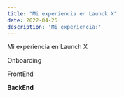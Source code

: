 ```yaml
---
title: "Mi experiencia en Launck X"
date: 2022-04-25
description: 'Mi experiencia:'
---
```


Mi experiencia en Launch X

Onboarding

FrontEnd

<b> BackEnd<b>

